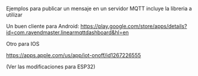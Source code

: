 Ejemplos para publicar un mensaje en un servidor MQTT
incluye la libreria a utilizar

Un buen cliente para Android:
https://play.google.com/store/apps/details?id=com.ravendmaster.linearmqttdashboard&hl=en

Otro para IOS

https://apps.apple.com/us/app/iot-onoff/id1267226555

(Ver las modificaciones para ESP32)
